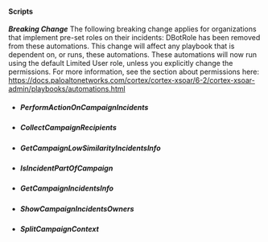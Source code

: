 
#### Scripts
***Breaking Change*** The following breaking change applies for organizations that implement pre-set roles on their incidents:
DBotRole has been removed from these automations. This change will affect any playbook that is dependent on, or runs, these automations.
These automations will now run using the default Limited User role, unless you explicitly change the permissions.
For more information, see the section about permissions here:
https://docs.paloaltonetworks.com/cortex/cortex-xsoar/6-2/cortex-xsoar-admin/playbooks/automations.html
- ##### PerformActionOnCampaignIncidents
- ##### CollectCampaignRecipients
- ##### GetCampaignLowSimilarityIncidentsInfo
- ##### IsIncidentPartOfCampaign
- ##### GetCampaignIncidentsInfo
- ##### ShowCampaignIncidentsOwners
- ##### SplitCampaignContext
